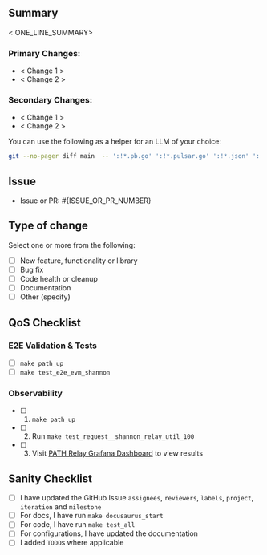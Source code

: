 ## Summary

< ONE_LINE_SUMMARY>

### Primary Changes:

- < Change 1 >
- < Change 2 >

### Secondary Changes:

- < Change 1 >
- < Change 2 >

You can use the following as a helper for an LLM of your choice:

```bash
git --no-pager diff main  -- ':!*.pb.go' ':!*.pulsar.go' ':!*.json' ':!*.yaml' ':!*.yml' ':!*.gif' ':!*.md' | diff2html -s side --format json -i stdin -o stdout | pbcopy
```

## Issue

- Issue or PR: #{ISSUE_OR_PR_NUMBER}

## Type of change

Select one or more from the following:

- [ ] New feature, functionality or library
- [ ] Bug fix
- [ ] Code health or cleanup
- [ ] Documentation
- [ ] Other (specify)

## QoS Checklist

### E2E Validation & Tests

- [ ] `make path_up`
- [ ] `make test_e2e_evm_shannon`

### Observability

- [ ] 1. `make path_up`
- [ ] 2. Run `make test_request__shannon_relay_util_100`
- [ ] 3. Visit [PATH Relay Grafana Dashboard](http://localhost:3003/d/relays/path-service-requests) to view results

## Sanity Checklist

- [ ] I have updated the GitHub Issue `assignees`, `reviewers`, `labels`, `project`, `iteration` and `milestone`
- [ ] For docs, I have run `make docusaurus_start`
- [ ] For code, I have run `make test_all`
- [ ] For configurations, I have updated the documentation
- [ ] I added `TODO`s where applicable
